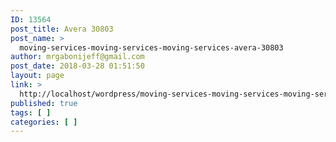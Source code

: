 ```yaml
---
ID: 13564
post_title: Avera 30803
post_name: >
  moving-services-moving-services-moving-services-avera-30803
author: mrgabonijeff@gmail.com
post_date: 2018-03-28 01:51:50
layout: page
link: >
  http://localhost/wordpress/moving-services-moving-services-moving-services-avera-30803/
published: true
tags: [ ]
categories: [ ]
---
```

